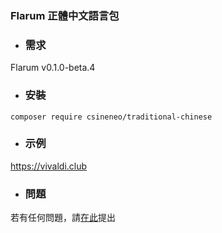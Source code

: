 ### Flarum 正體中文語言包

- ### 需求
Flarum v0.1.0-beta.4

- ### 安裝
```
composer require csineneo/traditional-chinese
```

- ### 示例
https://vivaldi.club 

- ### 問題
若有任何問題，請[在此](https://vivaldi.club/t/flarum)提出
